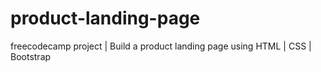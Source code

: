 # product-landing-page
freecodecamp project | Build a product landing page using HTML | CSS | Bootstrap
